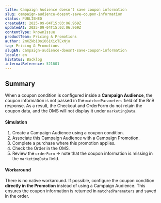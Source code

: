 ```yaml
---
title: Campaign Audience doesn't save coupon information
slug: campaign-audience-doesnt-save-coupon-information
status: PUBLISHED
createdAt: 2025-09-04T15:03:06.969Z
updatedAt: 2025-09-04T15:03:06.969Z
contentType: knownIssue
productTeam: Pricing & Promotions
author: 2mXZkbi0oi061KicTExNjo
tag: Pricing & Promotions
slugEN: campaign-audience-doesnt-save-coupon-information
locale: en
kiStatus: Backlog
internalReference: 521601
---
```


## Summary


When a coupon condition is configured inside a **Campaign Audience**, the coupon information is not passed in the `matchedParameters` field of the RnB response. As a result, the Checkout and OrderForm do not retain the coupon data, and the OMS will not display it under `marketingData`.



#### Simulation



1. Create a Campaign Audience using a coupon condition.
2. Associate this Campaign Audience with a Campaign Promotion.
3. Complete a purchase where this promotion applies.
4. Check the Order in the OMS.
5. Review the `orderForm` → note that the coupon information is missing in the `marketingData` field.



#### Workaround


There is no native workaround. If possible, configure the coupon condition **directly in the Promotion** instead of using a Campaign Audience. This ensures the coupon information is returned in `matchedParameters` and saved in the order.


